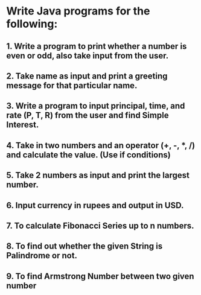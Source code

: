 # Write Java programs for the following:

## 1. Write a program to print whether a number is even or odd, also take input from the user.

## 2. Take name as input and print a greeting message for that particular name.

## 3. Write a program to input principal, time, and rate (P, T, R) from the user and find Simple Interest.

## 4. Take in two numbers and an operator (+, -, \*, /) and calculate the value. (Use if conditions)

## 5. Take 2 numbers as input and print the largest number.

## 6. Input currency in rupees and output in USD.

## 7. To calculate Fibonacci Series up to n numbers.

## 8. To find out whether the given String is Palindrome or not.

## 9. To find Armstrong Number between two given number
